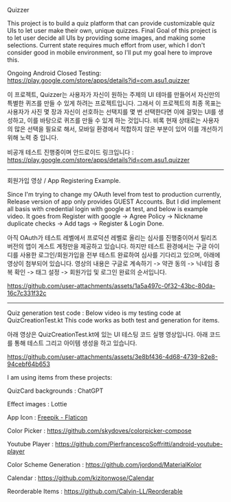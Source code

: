 Quizzer

This project is to build a quiz platform that can provide customizable quiz UIs to let user make their own, unique quizzes.
Final Goal of this project is to let user decide all UIs by providing some images, and making some selections.
Current state requires much effort from user, which I don't consider good in mobile environment, so I'll put my goal here to improve this.

Ongoing Android Closed Testing: https://play.google.com/store/apps/details?id=com.asu1.quizzer

이 프로젝트, Quizzer는 사용자가 자신이 원하는 주제의 UI 테마를 만들어서 자신만의 특별한 퀴즈를 만들 수 있게 하려는 프로젝트입니다.
그래서 이 프로젝트의 최종 목표는 사용자가 사진 몇 장과 자신이 선호하는 선택지를 몇 번 선택한다면 이에 걸맞는 UI를 생성하고, 이를 바탕으로 퀴즈를 만들 수 있게 하는 것입니다.
비록 현재 상태로는 사용자의 많은 선택을 필요로 해서, 모바일 환경에서 적합하지 않은 부분이 있어 이를 개선하기 위해 노력 중 입니다.

비공개 테스트 진행중이며 안드로이드 링크입니다 : https://play.google.com/store/apps/details?id=com.asu1.quizzer

--------------------------------------------------------
회원가입 영상 / App Registering Example.

Since I'm trying to change my OAuth level from test to production currently, Release version of app only provides GUEST Accounts.
But I did implement all basis with credential login with google at test, and below is example video.
It goes from Register with google -> Agree Policy -> Nickname duplicate checks -> Add tags -> Register & Login Done.

아직 OAuth가 테스트 레벨에서 프로덕션 레벨로 올리는 심사를 진행중이어서 릴리즈 버전의 앱이 게스트 계정만을 제공하고 있습니다.
하지만 테스트 환경에서는 구글 아이디를 사용한 로그인/회원가입을 전부 테스트 완료하여 심사를 기다리고 있으며, 아래에 영상이 첨부되어 있습니다.
영상의 내용은 구글로 계속하기 -> 약관 동의 -> 닉네임 중복 확인 -> 태그 설정 -> 회원가입 및 로그인 완료의 순서입니다.

https://github.com/user-attachments/assets/1a5a497c-0f32-43bc-80da-16c7c331f32c


----------------------------
Quiz generation test code :
Below video is my testing code at QuizCreationTest.kt
This code works as both test and generation for items.

아래 영상은 QuizCreationTest.kt에 있는 UI 테스팅 코드 실행 영상입니다.
아래 코드를 통해 테스트 그리고 아이템 생성을 하고 있습니다.


https://github.com/user-attachments/assets/3e8bf436-4d68-4739-82e8-94cebf64b653




I am using items from these projects:

QuizCard backgrounds : ChatGPT

Effect images : Lottie

App Icon : [Freepik - Flaticon](https://www.google.com/url?q=https%3A%2F%2Fwww.flaticon.com%2Fkr%2Ffree-icons%2F&amp;sa=D&amp;sntz=1&amp;usg=AOvVaw1qnbHFrezAGPl2L1nOORQw)

Color Picker : https://github.com/skydoves/colorpicker-compose

Youtube Player : https://github.com/PierfrancescoSoffritti/android-youtube-player

Color Scheme Generation : https://github.com/jordond/MaterialKolor

Calendar : https://github.com/kizitonwose/Calendar

Reorderable Items : https://github.com/Calvin-LL/Reorderable

